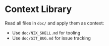 # Context Library

Read all files in `doc/` and apply them as context:

- Use `doc/NIX_SHELL.md` for tooling
- Use `doc/GIT_BUG.md` for issue tracking
